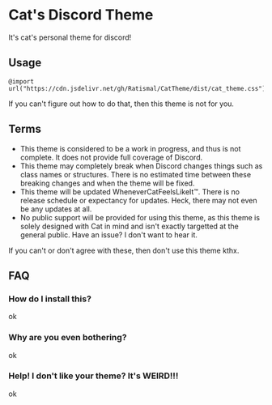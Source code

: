 # Cat's Discord Theme

It's cat's personal theme for discord!

## Usage

```
@import url("https://cdn.jsdelivr.net/gh/Ratismal/CatTheme/dist/cat_theme.css");
```

If you can't figure out how to do that, then this theme is not for you.

## Terms

- This theme is considered to be a work in progress, and thus is not complete. It does not provide full coverage of Discord.
- This theme may completely break when Discord changes things such as class names or structures. There is no estimated time between these breaking changes and when the theme will be fixed.
- This theme will be updated WheneverCatFeelsLikeIt™. There is no release schedule or expectancy for updates. Heck, there may not even be any updates at all.
- No public support will be provided for using this theme, as this theme is solely designed with Cat in mind and isn't exactly targetted at the general public. Have an issue? I don't want to hear it.

If you can't or don't agree with these, then don't use this theme kthx.

## FAQ

### How do I install this?

ok

### Why are you even bothering?

ok

### Help! I don't like your theme? It's WEIRD!!!

ok